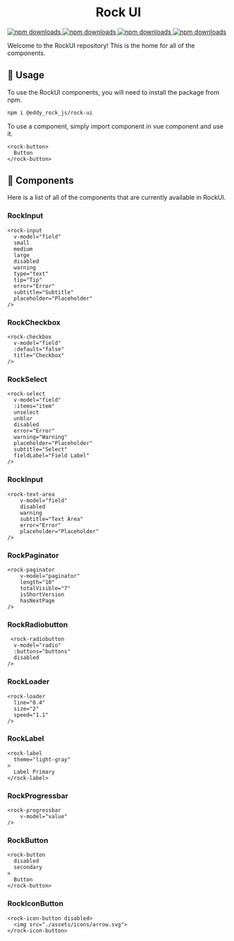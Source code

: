 <h1 align="center">Rock UI</h1>

<a href="https://www.npmjs.com/package/@eddy_rock_js/rock-ui">
    <img src="https://img.shields.io/npm/dm/@eddy_rock_js/rock-ui" alt="npm downloads">
</a>
<a href="https://www.npmjs.com/package/@eddy_rock_js/rock-ui">
    <img src="https://img.shields.io/npm/v/@eddy_rock_js/rock-ui" alt="npm downloads">
</a>
<a href="https://www.npmjs.com/package/@eddy_rock_js/rock-ui">
    <img src="https://img.shields.io/npm/l/@eddy_rock_js/rock-ui" alt="npm downloads">
</a>

<a href="https://www.npmjs.com/package/@eddy_rock_js/rock-ui">
    <img src="https://img.shields.io/github/last-commit/EddyRock/rock-ui" alt="npm downloads">
</a>


Welcome to the RockUI repository! This is the home for all of the components.

## 🚀 Usage
To use the RockUI components, you will need to install the package from npm.

```bash
npm i @eddy_rock_js/rock-ui
```

To use a component, simply import component in vue component and use it.

```vue
<rock-button>
  Button
</rock-button>
```

## 🎨 Components
Here is a list of all of the components that are currently available in RockUI.

### RockInput
```vue
<rock-input
  v-model="field"
  small
  medium
  large
  disabled
  warning
  type="text"
  tip="Tip"
  error="Error"
  subtitle="Subtitle"
  placeholder="Placeholder"
/>

```
### RockCheckbox
```vue
<rock-checkbox
  v-model="field"
  :default="false"
  title="Checkbox"
/>

```
### RockSelect
```vue
<rock-select
  v-model="field"
  :items="item"
  unselect
  unblur
  disabled
  error="Error"
  warning="Warning"
  placeholder="Placeholder"
  subtitle="Select"
  fieldLabel="Field Label"
/>

```
### RockInput
```vue
<rock-text-area
    v-model="field"
    disabled
    warning
    subtitle="Text Area"
    error="Error"
    placeholder="Placeholder"
/>

```
### RockPaginator
```vue
<rock-paginator
    v-model="paginator"
    length="10"
    totalVisible="7"
    isShortVersion
    hasNextPage
/>

```
### RockRadiobutton
```vue
 <rock-radiobutton 
  v-model="radio"
  :buttons="buttons"
  disabled
/>

```
### RockLoader
```vue
<rock-loader
  line="0.4"
  size="2"
  speed="1.1"
/>
```
### RockLabel
```vue
<rock-label
  theme="light-gray"
>
  Label Primary
</rock-label>

```
### RockProgressbar
```vue
<rock-progressbar
    v-model="value"
/>

```
### RockButton
```vue
<rock-button
  disabled
  secondary
>
  Button
</rock-button>
```
### RockIconButton
```vue
<rock-icon-button disabled>
  <img src="./assets/icons/arrow.svg">
</rock-icon-button>
```


